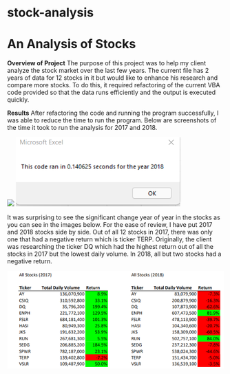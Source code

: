 # stock-analysis


# An Analysis of Stocks
 
**Overview of Project**
The purpose of this project was to help my client analyze the stock market over the last few years.  The current file has 2 years of data for 12 stocks in it but would like to enhance his research and compare more stocks.  To do this, it required refactoring of the current VBA code provided so that the data runs efficiently and the output is executed quickly.

**Results**
After refactoring the code and running the program successfully, I was able to reduce the time to run the program. Below are screenshots of the time it took to run the analysis for 2017 and 2018.  

![](/Resources/VBA_Chanllenge_2017.png)                                                          ![](/Resources/VBA_Challenge_2018.png)

It was surprising to see the significant change year of year in the stocks as you can see in the images below.  For the ease of review, I have put 2017 and 2018 stocks side by side.  Out of all 12 stocks in 2017, there was only one that had a negative return which is ticker TERP.  Originally, the client was researching the ticker DQ which had the highest return out of all the stocks in 2017 but the lowest daily volume.  In 2018, all but two stocks had a negative return.

![](/Resources/VBA_Comparison.png)

